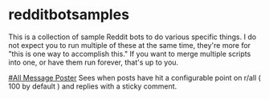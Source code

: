 # redditbotsamples
This is a collection of sample Reddit bots to do various specific things.  I do not expect you to run multiple of these at the same time, they're more for "this is one way to accomplish this."  If you want to merge multiple scripts into one, or have them run forever, that's up to you.

[#All Message Poster](https://github.com/Eegras/redditbotsamples/blob/master/allMessagePoster.py)
Sees when posts have hit a configurable point on r/all ( 100 by default ) and replies with a sticky comment.

